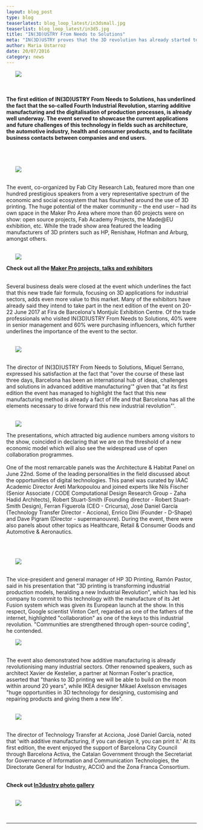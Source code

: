 ```yaml
---
layout: blog_post
type: blog
teaserlatest: blog_loop_latest/in3dsmall.jpg
teaserlist: blog_loop_latest/in3d5.jpg
title: "IN(3D)USTRY From Needs to Solutions"
meta: "IN(3D)USTRY proves that the 3D revolution has already started to transform industry"
author: Maria Ustarroz
date: 20/07/2016
category: news
---
```


<ul><img src= "http://www.fablabbcn.org/img/blog/blog_loop_latest/in3d1.jpg" align="middle"></ul>

<br>
<h4>The first edition of IN(3D)USTRY From Needs to Solutions, has underlined the fact that the so-called
Fourth Industrial Revolution, starring additive manufacturing and the digitalisation of production
processes, is already well underway. The event served to showcase the current applications and future challenges
of this technology in fields such as architecture, the automotive industry, health and consumer products,
and to facilitate business contacts between companies and end users.</h4><br>
<br>
<ul><img src= "http://www.fablabbcn.org/img/blog/blog_loop_latest/in3d5.jpg" align="middle"></ul>

<br>
The event, co-organized by Fab City Research Lab, featured more than one hundred prestigious
speakers from a very representative spectrum of the
economic and social ecosystem that has flourished around
the use of 3D printing. The huge potential of the maker
community – the end user – had its own space in the Maker
Pro Area where more than 60 projects were on show: open source projects, Fab Academy Projects, the Made@EU exhibition, etc. While
the trade show area featured the leading manufacturers of
3D printers such as HP, Renishaw, Hofman and Arburg,
amongst others.<br>
<br>

<ul><img src= "http://www.fablabbcn.org/img/blog/blog_loop_latest/puigdemont.jpg" align="middle"></ul>

<strong>Check out all the <a href="http://makerpro.fab.city/">Maker Pro projects, talks and exhibitors</a></strong>
<br>
<br>

Several business deals were closed at the event which
underlines the fact that this new trade fair formula, focusing
on 3D applications for industrial sectors, adds even more
value to this market. Many of the exhibitors have already said
they intend to take part in the next edition of the event on
20-22 June 2017 at Fira de Barcelona's Montjuïc Exhibition
Centre. Of the trade professionals who visited IN(3D)USTRY
From Needs to Solutions, 40% were in senior management
and 60% were purchasing influencers, which further
underlines the importance of the event to the sector.<br>
<br>
<ul><img src= "http://www.fablabbcn.org/img/blog/blog_loop_latest/in3d2.jpg" align="middle"></ul>

<br>
The director of IN(3D)USTRY From Needs to Solutions,
Miquel Serrano, expressed his satisfaction at the fact that
"over the course of these last three days, Barcelona has
been an international hub of ideas, challenges and
solutions in advanced additive manufacturing'" given
that "at its first edition the event has managed to
highlight the fact that this new manufacturing method is
already a fact of life and that Barcelona has all the
elements necessary to drive forward this new industrial
revolution"'.<br>
<br>


<ul><img src= "http://www.fablabbcn.org/img/blog/blog_loop_latest/in3d8.jpg" align="middle"></ul>



The presentations, which attracted big audience numbers
among visitors to the show, coincided in declaring that we
are on the threshold of a new economic model which will
also see the widespread use of open collaboration
programmes. <br>
<br>
One of the most remarcable panels was the Architecture & Habitat Panel on June 22nd. Some of the leading personalities in the field discussed about the opportunities of digital technologies. This panel was curated by IAAC Academic Director Areti Markopoulou and joined experts like  Nils Fischer (Senior Associate / CODE Computational Design Research Group - Zaha Hadid Architects),  Robert Stuart-Smith (Founding director - Robert Stuart-Smith Design), Ferran Figuerola (CEO - Cricursa), José Daniel García (Technology Transfer Director - Acciona),  Enrico Dini (Founder - D-Shape) and  Dave Pigram (Director - supermanouvre). During the event, there were also panels about other topics as Healthcare, Retail & Consumer Goods and Automotive & Aeronautics.

  

<br>
<br>
<ul><img src= "http://www.fablabbcn.org/img/blog/blog_loop_latest/in3d6.jpg" align="middle"></ul>

<br>
The vice-president and general manager of HP 3D Printing,
Ramón Pastor, said in his presentation that "3D printing is
transforming industrial production models, heralding a
new Industrial Revolution", which has led his company to
commit to this technology with the manufacture of its Jet
Fusion system which was given its European launch at the
show. In this respect, Google scientist Vinton Cerf, regarded
as one of the fathers of the internet, highlighted
"collaboration" as one of the keys to this industrial
revolution. "Communities are strengthened through
open-source coding", he contended.<br>


<ul><img src= "http://www.fablabbcn.org/img/blog/blog_loop_latest/in3d4.jpg" align="middle"></ul>


<br>
The event also demonstrated how additive manufacturing is
already revolutionising many industrial sectors. Other
renowned speakers, such as architect Xavier de Kestelier, a
partner at Norman Foster's practice, asserted that "thanks
to 3D printing we will be able to build on the moon within
around 20 years", while IKEA designer Mikael Axelsson
envisages "huge opportunities in 3D technology for
designing, customising and repairing products and giving
them a new life".<br>
<br>
<ul><img src= "http://www.fablabbcn.org/img/blog/blog_loop_latest/in3d7.jpg" align="middle"></ul>

<br>
The director of Technology Transfer at Acciona, José Daniel García, noted that 'with additive
manufacturing, if you can design it, you can print it.'
At its first edition, the event enjoyed the support of
Barcelona City Council through Barcelona Activa, the Catalan
Government through the Secretariat for Governance of
Information and Communication Technologies, the
Directorate General for Industry, ACCIÓ and the Zona Franca
Consortium.<br>
<br>

<strong>Check out <a href="https://www.facebook.com/117274535021472/photos/?tab=album&album_id=1065840466831536">In3dustry photo gallery</a></strong><br>
<br>
<ul><img src= "http://www.fablabbcn.org/img/blog/blog_loop_latest/in3d9.jpg" align="middle"></ul>

<br>

---